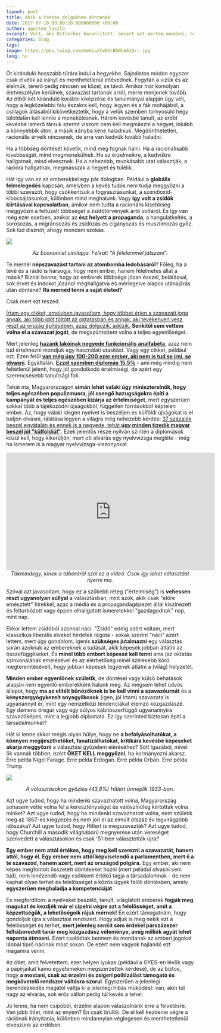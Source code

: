 ```yaml
---
layout: post
title: Akik a fontos dolgokban döntenek
date: 2017-07-10 09:00:18.000000000 +00:00
author: agoston_laszlo
excerpt: Volt, aki Hitlerhez hasonlított, amiért azt mertem mondani, hogy bár minden ember egyformán fontos, nem mindenki egyformán képes szavazni. Ezért mindenkit a képességei szerint engedtem volna dönteni az ország ügyeiről.
categories: blog
tags: 
image: https://pbs.twimg.com/media/CwAXcBDWcAA1Qr-.jpg
lang: hu
---
```

Öt kiránduló hosszabb túrára indul a hegyekbe. Sajnálatos módon egyszer csak elvétik az irányt és menthetetlenül eltévednek. Fogytán a vizük és az élelmük, térerő pedig nincsen se közel, se távol. Amikor már komolyan életveszélybe kerülnek, szavazást tartanak arról, merre menjenek tovább. Az ötből két kiránduló korábbi kiképzése és tanulmányai alapján úgy véli, hogy a legközelebbi falu északra kell, hogy legyen és a fák mohájából, a csillagok állásából kikövetkeztetik, hogy a velük szemben tornyosuló hegy túloldalán kell lennie a menekülésnek. Három kevésbé tanult, az erdőt kevésbé ismerő társuk szerint viszont nem kell megmászni a hegyet, inkább a könnyebbik úton, a másik irányba kéne haladniuk. Megdönthetetlen, racionális érveik nincsenek, de arra van kedvük tovább haladni. 

Ha a többség döntését követik, mind meg fognak halni. Ha a racionálisabb kisebbségét, mind megmenekülnek. Ha az érzelmeikre, a kedvükre hallgatnak, mind elvesznek. Ha a nehezebb, munkásabb utat választják, a rációra hallgatnak, megmásszák a hegyet és túlélik.

Hát így van ez az emberekkel egy pár dologban. Például a **globális felmelegedés** kapcsán, amelyben a kevés tudós nem tudja meggyőzni a többi szavazót, hogy csökkentsük a fogyasztásunkat, a széndioxid-kibocsájtásunkat, különben mind meghalunk. Vagy **így volt a zsidók kiírtásával kapcsolatban**, amikor nem tudta a racionális kisebbség meggyőzni a feltüzelt többséget a zsidótörvények ártó voltáról. És így van még ezer esetben, amikor az **ész helyett a propaganda**, a hangulatkeltés, a sorosozás, a migránsozás és zsidózás és cigányozás és muszlimozás győz. Sok lúd disznót, ahogy mondani szokás. 

![](http://agostonlaszlo.hu/images/orban-trump.jpg)
<em><center>Az Economist címlapja. Felirat: "A félelemmel játszani".</center></em>

Te mernél **népszavazást tartani az atombomba ledobásáról**? Főleg, ha a tévé és a rádió is harsogja, hogy nem ember, hanem félelmetes állat a másik? Bíznál benne, hogy az emberek többsége józan ésszel, belátással, sok érvet és indokot józanol meghallgatva és mérlegelve alapos utánajárás után döntene? **Rá mernéd tenni a saját életed?**

Csak mert ezt teszed. 

[Írtam egy cikket, amelyben javasoltam, hogy többet érjen a szavazati joga annak, aki több időt töltött az oktatásban és annak, aki tevékenyen vesz részt az ország építésében, azaz dolgozik, adózik.](http://agostonlaszlo.hu/blog/valasztasi-rendszer/) **Senkitől sem vettem volna el a szavazat jogát**, de megszüntettem volna a teljes egyenlőséget. 

Mert jelenleg **[hazánk lakóinak negyede funkcionális analfabéta](http://www.origo.hu/itthon/20160711-munkanelkulies.html)**, azaz nem tud értelmezni mondjuk egy használati utasítást. Vagy egy cikket, például ezt. Ezen felül **[van még úgy 100-200 ezer ember, aki nem is tud se írni, se olvasni](https://hu.wikipedia.org/wiki/Analfabetizmus)**. Egyáltalán. **[Ezzel szemben diplomás 15,5%](https://mno.hu/belfold/javul-a-magyarok-iskolazottsaga-1266478)** - ami még mindig nem feltétlenül jelenti, hogy jól gondolkodó értelmiségi, de azért egy szerencsésebb tanultsági fok. 

Tehát ma, Magyarországon **simán lehet valaki úgy miniszterelnök, hogy teljes egészében populizmusra, jól csengő hazugságokra építi a kampányát és teljes egészében kizárja az értelmiséget**, mert egyszerűen sokkal több a tájékozódni újságokból, független forrásokból képtelen ember. Az, hogy valaki idegen nyelvet is beszéljen és külföldi újságokat is el tudjon olvasni, rálátása legyen a világra még nehezebb kérdés: [37 százalék beszél egyátalán és ennek is a negyede, tehát **úgy minden tizedik magyar beszél jól "külföldiül"**](http://www.portfolio.hu/gazdasag/munkaugy/37_beszel_idegennyelvet_de_az_angolt_csak_negyeduk_jol.190226.html). Ezek jelentős része nyilván szintén a diplomások közül kell, hogy kikerüljön, mert ott elvárás egy nyelvvizsga megléte - még ha ismerem is a magyar nyelvvizsga-viszonyokat.

<iframe width="560" height="315" src="https://www.youtube.com/embed/8ALKq4tVuUQ?start=27" frameborder="0" allowfullscreen></iframe>
<em><center>Tökmindegy, kinek a táboráról szól ez a videó. Csak így lehet választást nyerni ma. </center></em>

Szóval azt javasoltam, hogy ez a szűkebb réteg ("értelmiség") is **vehessen részt ugyanolyan súllyal** a választásban, mint azok, akik csak "előre emésztett" hírekkel, azaz a média és a propagandagépezet által kiszínezett és felturbózott vagy éppen elhallgatott ismeretekkel "gazdagodnak" nap, mint nap. 

Ekkor lettem zsidóból azonnal náci. "Zsidó" eddig azért voltam, mert klasszikus liberális elveket hirdetek régóta - sokak szerint "náci" azért lettem, mert úgy gondolom, igenis **szükséges jutalmazni** egy választás során azoknak az embereknek a tudását, akik képesek jobban átlátni az összefüggéseket. És **minél több embert képessé kell tenni** arra (az oktatás színvonalának emelésével és az elérhetőség minél szélesebb körű megteremtésével), hogy jobban képesek legyenek átlátni a (világ) helyzetét.

**Minden ember egyenlőnek születik**, de döntései vagy külső behatások alapján nem egyenlő emberekként halunk meg. Az mégsem lehet üdvös állapot, hogy **ma az elítélt bűnözőknek is be kell vinni a szavazóurnát** és a **kényszergyógykezelt anyagyilkosok** (igen, jól írtam) szavazata is ugyanannyit ér, mint egy nemzetközi tendenciákat elemző közgazdászé. Egy demens öregúr vagy egy súlyos kábítószerfüggő ugyanannyira szavazóképes, mint a legjobb diplomata. Ez így szerinted biztosan építi a társadalmunkat?

Hát ki lenne akkor mégis olyan hülye, hogy ne **a befolyásolhatókat, a könnyen megijeszthetőket, fanatizálhatókat, kritikára kevésbé képeseket akarja meggyőzni** a választási győzelem eléréséhez? Sőt! Igazából, mivel ők vannak többen, ezért **ŐKET KELL meggyőzni**, ha kormányozni akarsz. Erre példa Nigel Farage. Erre példa Erdogan. Erre példa Orbán. Erre példa Trump.

![](http://agostonlaszlo.hu/images/hitler.jpg)
<em><center>A választásokon győztes (43,8%) Hitlert ünneplik 1933-ban.</center></em>

Azt ugye tudod, hogy ha mindenki szavazhatott volna, Magyarország sohasem vette volna fel a kereszténységet és valószínűleg kiírtottak volna minket? Azt ugye tudod, hogy ha mindenki szavazhatott volna, nem születik meg az 1867-es kiegyezés és nem jön el az elmúlt ötszáz év legvirágzóbb időszaka? Azt ugye tudod, hogy Hitlert is megszavazták? Azt ugye tudod, hogy Churchill a második világháború megnyerése után vereséget szenvedett a választásokon és csak '51-ben választották újra? 

**Egy ember nem attól értékes, hogy meg kell szerezni a szavazatát, hanem attól, hogy él. Egy ember nem attól képviselendő a parlamentben, mert ő a te szavazód, hanem azért, mert az országod polgára.** Egy ember, aki nem képes megfontolt összetett döntéseket hozni (mert péládul olvasni sem tud), nem lenézendő vagy csökkent értékű tagja a társadalomnak - de nem kaphat olyan terhet és felelősséget a közös ügyek felőli döntésben, amely **egyszerűen meghaladja a kompetenciáját**.

És megfordítom: a nyelveket beszélő, tanult, világlátott emberek **fogják meg magukat és kezdjék már el cipelni végre azt a felelősséget, amit a képzettségük, a lehetőségeik rájuk mérnek!** Én ezért támogatnám, hogy gondoljuk újra a választási rendszert. Hogy adjuk is meg nekik ezt a felelősséget és terhet, **mert jelenleg senkit sem érdekel párszázezer felháborodott tanár meg közgazdász véleménye, amíg milliók agyát lehet naponta átmosni.** Ezért csalódtak bennem és mondanak az emberi jogokat lábbal tipró nácinak most sokan. De ezért nem vagyok hajlandó ezt magamra venni. 

Az ötlet, amit felvetettem, ezer helyen lyukas (például a GYES-en lévők vagy a papírjaikat kamu egyetemeken megszerzettek kérdése), de az biztos, hogy **a mostani, csak az érzelmi és zsigeri politizálást támogató és megkövetelő rendszer váltásra szorul**. Egyszerűen a jelenlegi berendezkedés magától váltja ki a jelenlegi hibás működést: van, akin túl nagy az elvárás, sok erős vállon pedig túl kevés a teher.

Jó lenne, ha nem csipőből, érzelmi alapon válaszolnánk erre a felvetésre. Van jobb ötlet, mint az enyém? Én csak örülök. De el kell kezdenie végre a rációnak irányítania, különben mindannyian véglegesen és menthetetlenül elveszünk az erdőben.

